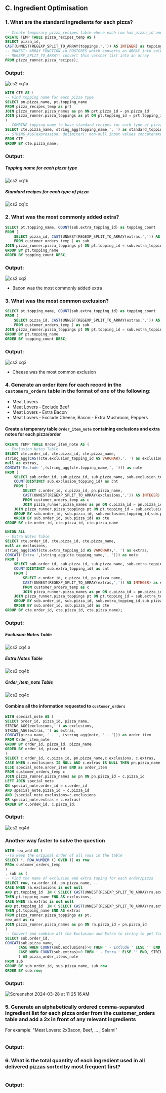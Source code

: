 ## C. Ingredient Optimisation
### 1. What are the standard ingredients for each pizza?
~~~~sql
-- Create temporary pizza_recipes table where each row has pizza_id and its corresponding one topping id
CREATE TEMP TABLE pizza_recipes_temp AS (
SELECT pizza_id,
CAST(UNNEST(REGEXP_SPLIT_TO_ARRAY(toppings,',')) AS INTEGER) as topping_id 
-- UNNEST: ARRAY FUNCTION in POSTGRES which converts an ARRAY into columns
-- REGEXP_SPLIT_TO_ARRAY: convert this varchar list into an array 
FROM pizza_runner.pizza_recipes);
~~~~
### Output:
![cs2 cq1a](https://github.com/bachbaongan/Portfolio_Data/assets/144385168/46213aec-3727-4329-90f2-97f07eaa70db)

~~~~sql
WITH CTE AS (
-- Find topping name for each pizza type
SELECT pn.pizza_name, pt.topping_name
FROM pizza_recipes_temp as prt 
JOIN pizza_runner.pizza_names as pn ON prt.pizza_id = pn.pizza_id
JOIN pizza_runner.pizza_toppings as pt ON pt.topping_id = prt.topping_id 
)
-- COMBINE topping name to have standard recipes for each type of pizza
SELECT cte.pizza_name, string_agg(topping_name,', ') as standard_topping
-- STRING_AGG(expression, delimiter): non-null input values concatenated into a string, separated by delimiter
FROM CTE
GROUP BY cte.pizza_name;
~~~~
### Output:

##### Topping name for each pizza type

![cs2 cq1b](https://github.com/bachbaongan/Portfolio_Data/assets/144385168/206e7f68-d257-49e7-a923-ebc722a9f829)

##### Standard recipes for each type of pizza

![cs2 cq1c](https://github.com/bachbaongan/Portfolio_Data/assets/144385168/206b4fb1-aa7a-40f9-9fab-b457814c4550)

### 2. What was the most commonly added extra?
~~~~sql
SELECT pt.topping_name, COUNT(sub.extra_topping_id) as topping_count
FROM (
	SELECT pizza_id, CAST(UNNEST(REGEXP_SPLIT_TO_ARRAY(extras,',')) AS INTEGER) as extra_topping_id 
	FROM customer_orders_temp ) as sub
JOIN pizza_runner.pizza_toppings pt ON pt.topping_id = sub.extra_topping_id
GROUP BY pt.topping_name
ORDER BY topping_count DESC;
~~~~
### Output:
![cs2 cq2](https://github.com/bachbaongan/Portfolio_Data/assets/144385168/489dfb3a-34a4-4498-a978-b886adf14cd8)

* Bacon was the most commonly added extra

### 3. What was the most common exclusion?
~~~~sql
SELECT pt.topping_name, COUNT(sub.extra_topping_id) as topping_count
FROM (
	SELECT pizza_id, CAST(UNNEST(REGEXP_SPLIT_TO_ARRAY(extras,',')) AS INTEGER) as extra_topping_id 
	FROM customer_orders_temp ) as sub
JOIN pizza_runner.pizza_toppings pt ON pt.topping_id = sub.extra_topping_id
GROUP BY pt.topping_name
ORDER BY topping_count DESC;
~~~~
### Output:
![cs2 cq3](https://github.com/bachbaongan/Portfolio_Data/assets/144385168/b3994a58-1f51-4c9c-a1dc-89e70d7dceb4)

* Cheese was the most common exclusion
  
### 4. Generate an order item for each record in the `customers_orders` table in the format of one of the following:

* Meat Lovers
* Meat Lovers - Exclude Beef
* Meat Lovers - Extra Bacon
* Meat Lovers - Exclude Cheese, Bacon - Extra Mushroom, Peppers

#### Create a temporary table `Order_item_note` containing exclusions and extra notes for each pizza/order 
~~~~sql
CREATE TEMP TABLE Order_item_note AS (
-- Exclusion Notes Table		
SELECT cte.order_id, cte.pizza_id, cte.pizza_name, 
string_agg(CAST(cte.exclusion_topping_id AS VARCHAR),', ') as exclusions,
null as extras,
CONCAT('Exclude ',(string_agg(cte.topping_name,', '))) as note
FROM (
	SELECT sub.order_id, sub.pizza_id, sub.pizza_name, sub.exclusion_topping_id, pt.topping_name,
	COUNT(DISTINCT sub.exclusion_topping_id) as cnt
	FROM (
		SELECT c.order_id, c.pizza_id, pn.pizza_name, 
		CAST(UNNEST(REGEXP_SPLIT_TO_ARRAY(exclusions,',')) AS INTEGER) as exclusion_topping_id
		FROM customer_orders_temp as c
		JOIN pizza_runner.pizza_names as pn ON c.pizza_id = pn.pizza_id )as sub
	JOIN pizza_runner.pizza_toppings pt ON pt.topping_id = sub.exclusion_topping_id
	GROUP BY sub.order_id, sub.pizza_id, sub.exclusion_topping_id,sub.pizza_name, pt.topping_name
	ORDER BY sub.order_id, sub.pizza_id) as cte
GROUP BY cte.order_id, cte.pizza_id, cte.pizza_name

UNION ALL
-- Extra Notes Table
SELECT cte.order_id, cte.pizza_id, cte.pizza_name, 
null as exclusions,
string_agg(CAST(cte.extra_topping_id AS VARCHAR),', ') as extras,
CONCAT('Extra ',(string_agg(cte.topping_name,', '))) as note
FROM (
	SELECT sub.order_id, sub.pizza_id, sub.pizza_name, sub.extra_topping_id, pt.topping_name,
	COUNT(DISTINCT sub.extra_topping_id) as cnt
	FROM (
		SELECT c.order_id, c.pizza_id, pn.pizza_name, 
		CAST(UNNEST(REGEXP_SPLIT_TO_ARRAY(extras,',')) AS INTEGER) as extra_topping_id
		FROM customer_orders_temp as c
		JOIN pizza_runner.pizza_names as pn ON c.pizza_id = pn.pizza_id )as sub
	JOIN pizza_runner.pizza_toppings pt ON pt.topping_id = sub.extra_topping_id
	GROUP BY sub.order_id, sub.pizza_id, sub.extra_topping_id,sub.pizza_name, pt.topping_name
	ORDER BY sub.order_id, sub.pizza_id) as cte
GROUP BY cte.order_id, cte.pizza_id, cte.pizza_name);
~~~~
### Output:

##### Exclusion Notes Table
![cs2 cq4 a](https://github.com/bachbaongan/Portfolio_Data/assets/144385168/c7e63c06-dec5-47ef-92bc-cbb2a202c379)

##### Extra Notes Table
![cs2 cq4b](https://github.com/bachbaongan/Portfolio_Data/assets/144385168/4c73e701-9f19-46c2-b537-6230b2823a77)

##### Order_item_note Table
![cs2 cq4c](https://github.com/bachbaongan/Portfolio_Data/assets/144385168/e1c9b33e-623a-42fa-8bf6-307eb3521690)

#### Combine all the information requested to `customer_orders`
~~~~sql
WITH special_note AS (
SELECT order_id, pizza_id, pizza_name,
STRING_AGG(exclusions,'') as exclusions,
STRING_AGG(extras,'') as extras,
CONCAT(pizza_name, ' - ', (string_agg(note, ' - '))) as order_item
FROM Order_item_note
GROUP BY order_id, pizza_id, pizza_name
ORDER BY order_id, pizza_id
)
SELECT c.order_id, c.pizza_id, pn.pizza_name,c.exclusions, c.extras, 
CASE WHEN c.exclusions IS NULL AND c.extras IS NULL THEN pn.pizza_name
ELSE special_note.order_item END as order_item
FROM customer_orders_temp c
JOIN pizza_runner.pizza_names as pn ON pn.pizza_id = c.pizza_id
LEFT JOIN special_note 
ON special_note.order_id = c.order_id 
AND special_note.pizza_id = c.pizza_id
AND (special_note.exclusions=c.exclusions
OR special_note.extras = c.extras)
ORDER BY c.ordeR_id, c.pizza_id;
~~~~
### Output:
![cs2 cq4d](https://github.com/bachbaongan/Portfolio_Data/assets/144385168/61297657-3c29-47c5-8902-9d949f9f18aa)

### Another way faster to solve the question
~~~~sql
WITH row_add AS (
--To keep the original order of all rows in the table
SELECT *, ROW_NUMBER () OVER () as row 
FROm customer_orders_temp
)
, sub as (
-- Find the name of exclusion and extra toping for each order/pizza
SELECT row, ra.order_id, pn.pizza_name, --
CASE WHEN ra.exclusions is not null 
AND pt.topping_id  IN ( SELECT CAST(UNNEST(REGEXP_SPLIT_TO_ARRAY(ra.exclusions,',')) AS INTEGER)) 
THEN pt.topping_name END AS exclusions,
CASE WHEN ra.extras is not null 
AND pt.topping_id  IN ( SELECT CAST(UNNEST(REGEXP_SPLIT_TO_ARRAY(ra.extras,',')) AS INTEGER)) 
THEN pt.topping_name END AS extras												
FROM pizza_runner.pizza_toppings as pt,
row_add as ra
JOIN pizza_runner.pizza_names as pn ON ra.pizza_id = pn.pizza_id
)
-- Convert and combine all the Exclusion and Extra to string to get final output
SELECT sub.order_id, 
CONCAT(sub.pizza_name,'', 
	  CASE WHEN COUNT(sub.exclusions)>0 THEN ' - Exclude ' ELSE '' END, STRING_AGG(sub.exclusions,', '),
	  CASE WHEN COUNT(sub.extras)>0 THEN ' - Extra ' ELSE '' END, STRING_AGG(sub.extras,', ')
	  ) AS pizza_order_items_note
FROM sub
GROUP BY sub.order_id, sub.pizza_name, sub.row
ORDER BY sub.row;
~~~~
### Output:
![Screenshot 2024-03-28 at 11 25 16 AM](https://github.com/bachbaongan/Portfolio_Data/assets/144385168/33fba57a-053e-4041-aea1-9000b3487882)


### 5. Generate an alphabetically ordered comma-separated ingredient list for each pizza order from the customer_orders table and add a 2x in front of any relevant ingredients
For example: "Meat Lovers: 2xBacon, Beef, ... , Salami"
~~~~sql

~~~~
### Output:

### 6. What is the total quantity of each ingredient used in all delivered pizzas sorted by most frequent first?
~~~~sql

~~~~
### Output:
